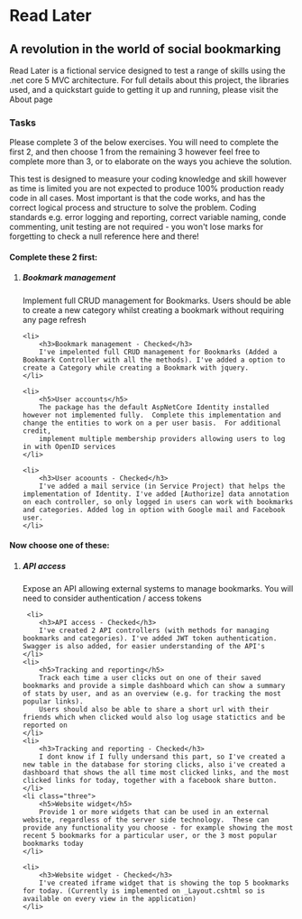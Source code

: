 <h1>Read Later</h1>
<h2>A revolution in the world of social bookmarking</h2>
Read Later is a fictional service designed to test a range of skills using the .net core 5 MVC architecture. For full details about this project, the libraries used, and a quickstart guide to getting it up and running, please visit the About page

<h3>Tasks</h3>
<p>Please complete 3 of the below exercises.  You will need to complete the first 2, and then choose 1 from the remaining 3 however feel free to complete more than 3, or to elaborate on the ways you achieve the solution.</p>
<p>
    This test is designed to measure your coding knowledge and skill however as time is limited you are not expected to produce 100% production ready code in all cases.  Most important is that the code works, and has the correct logical process
    and structure to solve the problem.  Coding standards e.g. error logging and reporting, correct variable naming, conde commenting, unit testing are not required - you won't lose marks for forgetting to check a null reference here and there!
</p>
<h4>Complete these 2 first:</h4>
<ol>
    <li>
        <h5>Bookmark management</h5>
        Implement full CRUD management for Bookmarks.  Users should be able to create a new category whilst creating a bookmark without requiring any page refresh
    </li>
    
    <li>
        <h3>Bookmark management - Checked</h3>        
        I've impelented full CRUD management for Bookmarks (Added a Bookmark Controller with all the methods). I've added a option to create a Category while creating a Bookmark with jquery.
    </li>
    
    <li>
        <h5>User accounts</h5>
        The package has the default AspNetCore Identity installed however not implemented fully.  Complete this implementation and change the entities to work on a per user basis.  For additional credit,
        implement multiple membership providers allowing users to log in with OpenID services
    </li>
    
    <li>
        <h3>User acoounts - Checked</h3>        
        I've added a mail service (in Service Project) that helps the implementation of Identity. I've added [Authorize] data annotation on each controller, so only logged in users can work with bookmarks and categories. Added log in option with Google mail and Facebook user.
    </li>
</ol>
<h4>Now choose one of these:</h4>
<ol>
    <li>
        <h5>API access</h5>
        Expose an API allowing external systems to manage bookmarks.  You will need to consider authentication / access tokens
    </li>
    
     <li>
        <h3>API access - Checked</h3>        
        I've created 2 API controllers (with methods for managing bookmarks and categories). I've added JWT token authentication. Swagger is also added, for easier understanding of the API's
    </li>
    <li>
        <h5>Tracking and reporting</h5>
        Track each time a user clicks out on one of their saved bookmarks and provide a simple dashboard which can show a summary of stats by user, and as an overview (e.g. for tracking the most popular links).
        Users should also be able to share a short url with their friends which when clicked would also log usage statictics and be reported on
    </li>
    <li>
        <h3>Tracking and reporting - Checked</h3>        
        I dont know if I fully undersand this part, so I've created a new table in the database for storing clicks, also i've created a dashboard that shows the all time most clicked links, and the most clicked links for today, together with a facebook share button.
    </li>
    <li class="three">
        <h5>Website widget</h5>
        Provide 1 or more widgets that can be used in an external website, regardless of the server side technology.  These can provide any functionality you choose - for example showing the most recent 5 bookmarks for a particular user, or the 3 most popular bookmarks today
    </li>
    
    <li>
        <h3>Website widget - Checked</h3>        
        I've created iframe widget that is showing the top 5 bookmarks for today. (Currently is implemented on _Layout.cshtml so is available on every view in the application)
    </li>
</ol>
